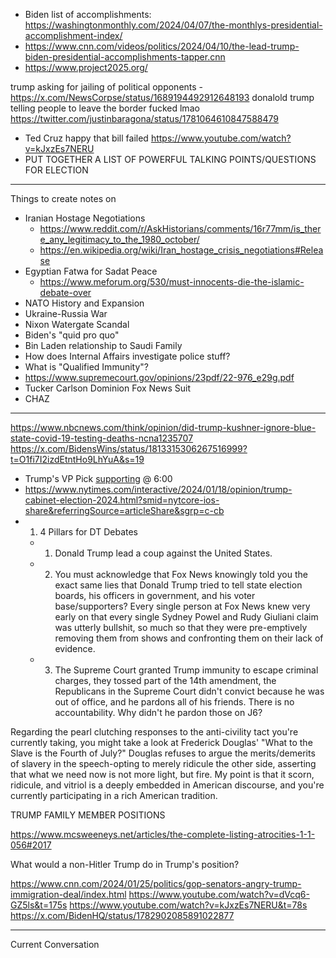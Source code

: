 - Biden list of accomplishments: https://washingtonmonthly.com/2024/04/07/the-monthlys-presidential-accomplishment-index/
- https://www.cnn.com/videos/politics/2024/04/10/the-lead-trump-biden-presidential-accomplishments-tapper.cnn
- https://www.project2025.org/


trump asking for jailing of political opponents - https://x.com/NewsCorpse/status/1689194492912648193
donalold trump telling people to leave the border fucked lmao https://twitter.com/justinbaragona/status/1781064610847588479
  - Ted Cruz happy that bill failed https://www.youtube.com/watch?v=kJxzEs7NERU
- PUT TOGETHER A LIST OF POWERFUL TALKING POINTS/QUESTIONS FOR ELECTION
__________________________
Things to create notes on
- Iranian Hostage Negotiations
  - https://www.reddit.com/r/AskHistorians/comments/16r77mm/is_there_any_legitimacy_to_the_1980_october/
  - https://en.wikipedia.org/wiki/Iran_hostage_crisis_negotiations#Release
- Egyptian Fatwa for Sadat Peace
  - https://www.meforum.org/530/must-innocents-die-the-islamic-debate-over
- NATO History and Expansion
- Ukraine-Russia War
- Nixon Watergate Scandal
- Biden's "quid pro quo"
- Bin Laden relationship to Saudi Family
- How does Internal Affairs investigate police stuff?
- What is "Qualified Immunity"?
- https://www.supremecourt.gov/opinions/23pdf/22-976_e29g.pdf
- Tucker Carlson Dominion Fox News Suit
- CHAZ
________

https://www.nbcnews.com/think/opinion/did-trump-kushner-ignore-blue-state-covid-19-testing-deaths-ncna1235707
https://x.com/BidensWins/status/1813315306267516999?t=O1fi7I2izdEtntHo9LhYuA&s=19
- Trump's VP Pick [supporting](https://www.thewrap.com/george-stephanopoulos-cuts-off-jd-vance-mid-interview-after-he-says-president-can-defy-supreme-court-video/) @ 6:00
- https://www.nytimes.com/interactive/2024/01/18/opinion/trump-cabinet-election-2024.html?smid=nytcore-ios-share&referringSource=articleShare&sgrp=c-cb
- 1. 4 Pillars for DT Debates
  - 1. Donald Trump lead a coup against the United States.
  - 2. You must acknowledge that Fox News knowingly told you the exact same lies that Donald Trump tried to tell state election boards, his officers in government, and his voter base/supporters? Every single person at Fox News knew very early on that every single Sydney Powel and Rudy Giuliani claim was utterly bullshit, so much so that they were pre-emptively removing them from shows and confronting them on their lack of evidence.
  - 3. The Supreme Court granted Trump immunity to escape criminal charges, they tossed part of the 14th amendment, the Republicans in the Supreme Court didn't convict because he was out of office, and he pardons all of his friends. There is no accountability. Why didn't he pardon those on J6?

Regarding the pearl clutching responses to the anti-civility tact you're currently taking, you might take a look at Frederick Douglas' "What to the Slave is the Fourth of July?" Douglas refuses to argue the merits/demerits of slavery in the speech-opting to merely ridicule the other side, asserting that what we need now is not more light, but fire. My point is that it scorn, ridicule, and vitriol is a deeply embedded in American discourse, and you're currently participating in a rich American tradition.

TRUMP FAMILY MEMBER POSITIONS

https://www.mcsweeneys.net/articles/the-complete-listing-atrocities-1-1-056#2017

What would a non-Hitler Trump do in Trump's position?

https://www.cnn.com/2024/01/25/politics/gop-senators-angry-trump-immigration-deal/index.html
https://www.youtube.com/watch?v=dVcq6-GZ5ls&t=175s
https://www.youtube.com/watch?v=kJxzEs7NERU&t=78s
https://x.com/BidenHQ/status/1782902085891022877

__________
Current Conversation

#
